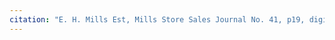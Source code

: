 ```yaml
---
citation: "E. H. Mills Est, Mills Store Sales Journal No. 41, p19, digital photograph of book owned by Brooktondale collector."
---
```


